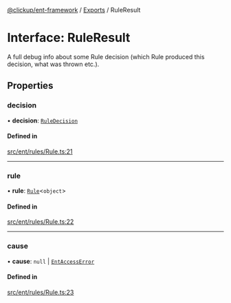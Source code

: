 [@clickup/ent-framework](../README.md) / [Exports](../modules.md) / RuleResult

# Interface: RuleResult

A full debug info about some Rule decision (which Rule produced this
decision, what was thrown etc.).

## Properties

### decision

• **decision**: [`RuleDecision`](../enums/RuleDecision.md)

#### Defined in

[src/ent/rules/Rule.ts:21](https://github.com/clickup/ent-framework/blob/master/src/ent/rules/Rule.ts#L21)

___

### rule

• **rule**: [`Rule`](../classes/Rule.md)\<`object`\>

#### Defined in

[src/ent/rules/Rule.ts:22](https://github.com/clickup/ent-framework/blob/master/src/ent/rules/Rule.ts#L22)

___

### cause

• **cause**: ``null`` \| [`EntAccessError`](../classes/EntAccessError.md)

#### Defined in

[src/ent/rules/Rule.ts:23](https://github.com/clickup/ent-framework/blob/master/src/ent/rules/Rule.ts#L23)

